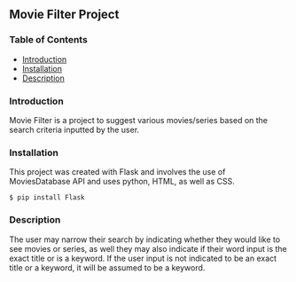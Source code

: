 ## Movie Filter Project

### Table of Contents              
* [Introduction](#Introduction)
* [Installation](#Installation)
* [Description](#Description)      
  
### Introduction                         
Movie Filter is a project to suggest various movies/series based on the search criteria inputted by the user.   
        
### Installation 
This project was created with Flask and involves the use of MoviesDatabase API and uses python, HTML, as well as CSS.   
```
$ pip install Flask                         
```                
    
### Description
The user may narrow their search by indicating whether they would like to see movies or series, as well they may also indicate if their word input is the exact title or is a keyword. If the user input is not indicated to be an exact title or a keyword, it will be assumed to be a keyword.                 